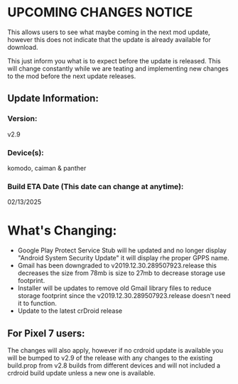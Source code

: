 # UPCOMING CHANGES NOTICE
This allows users to see what maybe coming in the next mod update, however this does not indicate that the update is already available for download.

This just inform you what is to expect before the update is released. This will change constantly while we are teating and implementing new changes to the mod before the next update releases.


## Update Information:

### Version:
v2.9

### Device(s):
komodo, caiman & panther

### Build ETA Date (This date can change at anytime):
02/13/2025

# What's Changing:
- Google Play Protect Service Stub will he updated and no longer display "Android System Security Update" it will display rhe proper GPPS name.
- Gmail has been downgraded to v2019.12.30.289507923.release this decreases the size from 78mb is size to 27mb to decrease storage use footprint.
- Installer will be updates to remove old Gmail library files to reduce storage footprint since the v2019.12.30.289507923.release doesn't need it to function.
- Update to the latest crDroid release

## For Pixel 7 users:
The changes will also apply, however if no crdroid update is available you will be bumped to v2.9 of the release with any changes to the existing build.prop from v2.8 builds from different devices and will not included a crdroid build update unless a new one is available.
